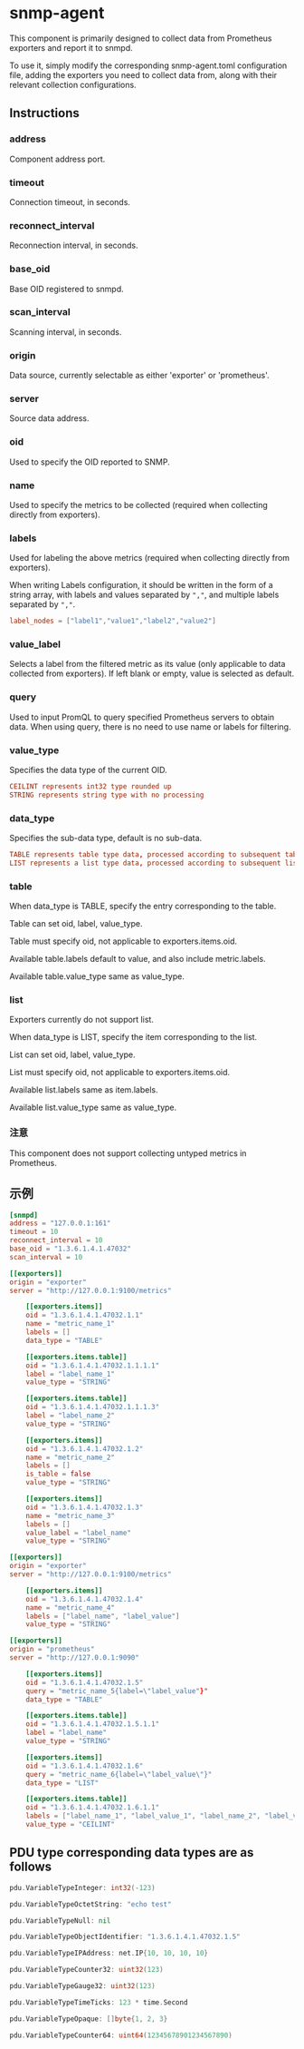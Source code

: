 # snmp-agent
This component is primarily designed to collect data from Prometheus exporters and report it to snmpd.

To use it, simply modify the corresponding snmp-agent.toml configuration file, adding the exporters you need to collect data from, along with their relevant collection configurations.

## Instructions

### address
Component address port.

### timeout
Connection timeout, in seconds.

### reconnect_interval
Reconnection interval, in seconds.

### base_oid
Base OID registered to snmpd.

### scan_interval
Scanning interval, in seconds.

### origin
Data source, currently selectable as either 'exporter' or 'prometheus'.

### server
Source data address.

### oid
Used to specify the OID reported to SNMP.

### name
Used to specify the metrics to be collected (required when collecting directly from exporters).

### labels
Used for labeling the above metrics (required when collecting directly from exporters).

When writing Labels configuration, it should be written in the form of a string array, with labels and values separated by ```","```, and multiple labels separated by ```","```.
```toml
label_nodes = ["label1","value1","label2","value2"]
```

### value_label
Selects a label from the filtered metric as its value (only applicable to data collected from exporters).
If left blank or empty, value is selected as default.

### query
Used to input PromQL to query specified Prometheus servers to obtain data.
When using query, there is no need to use name or labels for filtering.

### value_type
Specifies the data type of the current OID.
```toml
CEILINT represents int32 type rounded up
STRING represents string type with no processing
```

### data_type
Specifies the sub-data type, default is no sub-data.
```toml
TABLE represents table type data, processed according to subsequent table structure
LIST represents a list type data, processed according to subsequent list structure
```

### table
When data_type is TABLE, specify the entry corresponding to the table.

Table can set oid, label, value_type.

Table must specify oid, not applicable to exporters.items.oid.

Available table.labels default to value, and also include metric.labels.

Available table.value_type same as value_type.

### list
Exporters currently do not support list.

When data_type is LIST, specify the item corresponding to the list.

List can set oid, label, value_type.

List must specify oid, not applicable to exporters.items.oid.

Available list.labels same as item.labels.

Available list.value_type same as value_type.

### 注意
This component does not support collecting untyped metrics in Prometheus.

## 示例
```toml
[snmpd]
address = "127.0.0.1:161"
timeout = 10
reconnect_interval = 10
base_oid = "1.3.6.1.4.1.47032"
scan_interval = 10

[[exporters]]
origin = "exporter"
server = "http://127.0.0.1:9100/metrics"

    [[exporters.items]]
    oid = "1.3.6.1.4.1.47032.1.1"
    name = "metric_name_1"
    labels = []
    data_type = "TABLE"

    [[exporters.items.table]]
    oid = "1.3.6.1.4.1.47032.1.1.1.1"
    label = "label_name_1"
    value_type = "STRING"

    [[exporters.items.table]]
    oid = "1.3.6.1.4.1.47032.1.1.1.3"
    label = "label_name_2"
    value_type = "STRING"

    [[exporters.items]]
    oid = "1.3.6.1.4.1.47032.1.2"
    name = "metric_name_2"
    labels = []
    is_table = false
    value_type = "STRING"

    [[exporters.items]]
    oid = "1.3.6.1.4.1.47032.1.3"
    name = "metric_name_3"
    labels = []
    value_label = "label_name"
    value_type = "STRING"

[[exporters]]
origin = "exporter"
server = "http://127.0.0.1:9100/metrics"

    [[exporters.items]]
    oid = "1.3.6.1.4.1.47032.1.4"
    name = "metric_name_4"
    labels = ["label_name", "label_value"]
    value_type = "STRING"

[[exporters]]
origin = "prometheus"
server = "http://127.0.0.1:9090"

    [[exporters.items]]
    oid = "1.3.6.1.4.1.47032.1.5"
    query = "metric_name_5{label=\"label_value"}"
    data_type = "TABLE"

    [[exporters.items.table]]
    oid = "1.3.6.1.4.1.47032.1.5.1.1"
    label = "label_name"
    value_type = "STRING"

    [[exporters.items]]
    oid = "1.3.6.1.4.1.47032.1.6"
    query = "metric_name_6{label=\"label_value\"}"
    data_type = "LIST"

    [[exporters.items.table]]
    oid = "1.3.6.1.4.1.47032.1.6.1.1"
    labels = ["label_name_1", "label_value_1", "label_name_2", "label_value_2"]
    value_type = "CEILINT"
```

## PDU type corresponding data types are as follows
```go
pdu.VariableTypeInteger: int32(-123)

pdu.VariableTypeOctetString: "echo test"

pdu.VariableTypeNull: nil

pdu.VariableTypeObjectIdentifier: "1.3.6.1.4.1.47032.1.5"

pdu.VariableTypeIPAddress: net.IP{10, 10, 10, 10}

pdu.VariableTypeCounter32: uint32(123)

pdu.VariableTypeGauge32: uint32(123)

pdu.VariableTypeTimeTicks: 123 * time.Second

pdu.VariableTypeOpaque: []byte{1, 2, 3}

pdu.VariableTypeCounter64: uint64(12345678901234567890) 
```
